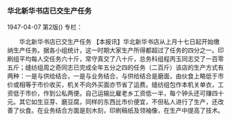 ### 华北新华书店已交生产任务

1947-04-07
第2版()
专栏：

　　华北新华书店已交生产任务
    【本报讯】华北新华书店从上月十七日起开始缴纳生产任务。据各小组统计，这一时期大家生产所得都超过了任务的四分之一。印刷组平均每人交任务六十斤，常守真交了八十斤，总务科组程丙玉同志交了一百零五斤；缝纺组周之奇同志已完成全年五分之四的任务（二百斤）该店的生产方式有两种：一是与供给结合，一是与业务结合，与供给结合是磨面，由伙食上略低于市价或相等于市价收买，机关不向外买面亦节省了运费。缝纺组包作本机关单衣，工资低于市价，作到公私两便。自己运输比雇老乡工资低一半，每个钟头还可赚四十元。其它如生豆芽、磨豆腐，同样的东西比市价便宜，不但私人进行了生产，还改善了伙食。在业务结合方面是刻木刻，印刷稿纸及领袖像，在生产中提高了技术。
